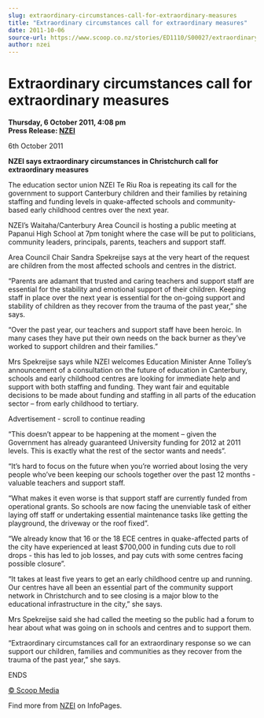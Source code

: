 ```yaml
---
slug: extraordinary-circumstances-call-for-extraordinary-measures
title: "Extraordinary circumstances call for extraordinary measures"
date: 2011-10-06
source-url: https://www.scoop.co.nz/stories/ED1110/S00027/extraordinary-circumstances-call-for-extraordinary-measures.htm
author: nzei
---
```

Extraordinary circumstances call for extraordinary measures
===========================================================

**Thursday, 6 October 2011, 4:08 pm**  
**Press Release: [NZEI](https://info.scoop.co.nz/NZEI)**

6th October 2011

**NZEI says extraordinary circumstances in Christchurch call for extraordinary measures**

The education sector union NZEI Te Riu Roa is repeating its call for the government to support Canterbury children and their families by retaining staffing and funding levels in quake-affected schools and community- based early childhood centres over the next year.

NZEI’s Waitaha/Canterbury Area Council is hosting a public meeting at Papanui High School at 7pm tonight where the case will be put to politicians, community leaders, principals, parents, teachers and support staff.

Area Council Chair Sandra Spekreijse says at the very heart of the request are children from the most affected schools and centres in the district.

“Parents are adamant that trusted and caring teachers and support staff are essential for the stability and emotional support of their children. Keeping staff in place over the next year is essential for the on-going support and stability of children as they recover from the trauma of the past year,” she says.

“Over the past year, our teachers and support staff have been heroic. In many cases they have put their own needs on the back burner as they’ve worked to support children and their families.”

Mrs Spekreijse says while NZEI welcomes Education Minister Anne Tolley’s announcement of a consultation on the future of education in Canterbury, schools and early childhood centres are looking for immediate help and support with both staffing and funding. They want fair and equitable decisions to be made about funding and staffing in all parts of the education sector – from early childhood to tertiary.

Advertisement - scroll to continue reading





“This doesn’t appear to be happening at the moment – given the Government has already guaranteed University funding for 2012 at 2011 levels. This is exactly what the rest of the sector wants and needs”.

“It’s hard to focus on the future when you’re worried about losing the very people who’ve been keeping our schools together over the past 12 months - valuable teachers and support staff.

“What makes it even worse is that support staff are currently funded from operational grants. So schools are now facing the unenviable task of either laying off staff or undertaking essential maintenance tasks like getting the playground, the driveway or the roof fixed”.

“We already know that 16 or the 18 ECE centres in quake-affected parts of the city have experienced at least $700,000 in funding cuts due to roll drops - this has led to job losses, and pay cuts with some centres facing possible closure”.

“It takes at least five years to get an early childhood centre up and running. Our centres have all been an essential part of the community support network in Christchurch and to see closing is a major blow to the educational infrastructure in the city,” she says.

Mrs Spekreijse said she had called the meeting so the public had a forum to hear about what was going on in schools and centres and to support them.

“Extraordinary circumstances call for an extraordinary response so we can support our children, families and communities as they recover from the trauma of the past year,” she says.

ENDS  

[© Scoop Media](http://www.scoop.co.nz/about/terms.html)

Find more from [NZEI](https://info.scoop.co.nz/NZEI) on InfoPages.
